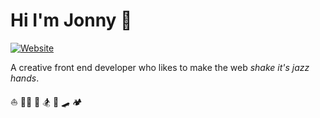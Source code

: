 # Hi I'm Jonny 👋

[![Website](https://img.shields.io/website?label=jonsnow.world&style=for-the-badge&color=c3fffa&url=https%3A%2F%2Fjonsnow.world)](https://jonsnow.world)

A creative front end developer who likes to make the web *shake it's jazz hands*.

⛵ 🏄‍♂️ 🌊 🏂 🍻 🛹 🏕️
